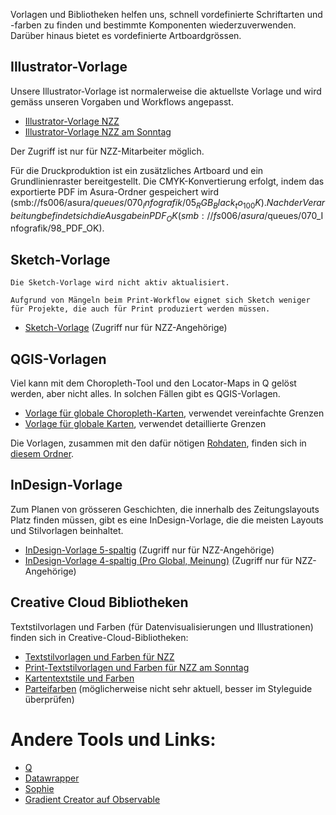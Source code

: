 Vorlagen und Bibliotheken helfen uns, schnell vordefinierte Schriftarten und -farben zu finden und bestimmte Komponenten wiederzuverwenden. Darüber hinaus bietet es vordefinierte Artboardgrössen.

## Illustrator-Vorlage

Unsere Illustrator-Vorlage ist normalerweise die aktuellste Vorlage und wird gemäss unseren Vorgaben und Workflows angepasst.

- [Illustrator-Vorlage NZZ](https://nzzmg.sharepoint.com/:u:/s/nzz_st/EQ8GaLs5Pn9PlFVq1mwgXzUBge2XZe8CqtEwjzsrn69Izw?e=rhQeq8)
- [Illustrator-Vorlage NZZ am Sonntag](https://nzzmg.sharepoint.com/:u:/s/nzz_st/ERR19rPzmUFBv9W1vjIqvP4BiroWsGhUF9aLUuc05L87Og?e=RsunaI)

Der Zugriff ist nur für NZZ-Mitarbeiter möglich.

Für die Druckproduktion ist ein zusätzliches Artboard und ein Grundlinienraster bereitgestellt.
Die CMYK-Konvertierung erfolgt, indem das exportierte PDF im Asura-Ordner gespeichert wird (smb://fs006/asura$/queues/070_Infografik/05_RGB_Black_to_100K).
Nach der Verarbeitung befindet sich die Ausgabe in PDF_OK (smb://fs006/asura$/queues/070_Infografik/98_PDF_OK).

## Sketch-Vorlage

```hint|warning
Die Sketch-Vorlage wird nicht aktiv aktualisiert.

Aufgrund von Mängeln beim Print-Workflow eignet sich Sketch weniger für Projekte, die auch für Print produziert werden müssen.
```

- [Sketch-Vorlage](https://nzzmg.sharepoint.com/:u:/s/nzz_st/EcJEAa-3_5dOn1ROnOcHOR8Bo_VH8huKAwh9T_IJJ47Sgg?e=gT8xhl) (Zugriff nur für NZZ-Angehörige)

## QGIS-Vorlagen

Viel kann mit dem Choropleth-Tool und den Locator-Maps in Q gelöst werden, aber nicht alles. In solchen Fällen gibt es QGIS-Vorlagen.

- [Vorlage für globale Choropleth-Karten](https://nzzmg.sharepoint.com/:u:/s/nzz_st/EQ6x_Kaw5qNGtCqxiurikYEBkp6LECqtmVkAmzBwfu5UZA?e=s19JG0), verwendet vereinfachte Grenzen
- [Vorlage für globale Karten](https://nzzmg.sharepoint.com/:u:/s/nzz_st/EWjrod8sM3VIvRprUYgcJY0BOp_MEEl_ILxKLMczOdjjug?e=JG5Pa3), verwendet detaillierte Grenzen

Die Vorlagen, zusammen mit den dafür nötigen [Rohdaten](https://nzzmg.sharepoint.com/:f:/s/nzz_st/Entvon5NmBBHv_xqlnnlUeMB11XpRXCMADwrKijhCvsJLg?e=N3ewiY), finden sich in [diesem Ordner](https://nzzmg.sharepoint.com/:f:/s/nzz_st/EjJKPfx9QKpBuk5FPlqnVXUBT90UifG2mIJQIZWb-83ezw?e=boi31o).


## InDesign-Vorlage

Zum Planen von grösseren Geschichten, die innerhalb des Zeitungslayouts Platz finden müssen, gibt es eine InDesign-Vorlage, die die meisten Layouts und Stilvorlagen beinhaltet.

- [InDesign-Vorlage 5-spaltig](https://nzzmg.sharepoint.com/:u:/s/nzz_st/ERp7n0masMpOqCRR35JocdQBhRU2GHbN6CqVIDqYN-Ueqg?e=yMQffC) (Zugriff nur für NZZ-Angehörige)
- [InDesign-Vorlage 4-spaltig (Pro Global, Meinung)](https://nzzmg.sharepoint.com/:u:/s/nzz_st/ESswX97s-u5Gh-0nImx-va4BqXjPrWq0lyqtlgUvXHFX-w?e=wp5HhZ) (Zugriff nur für NZZ-Angehörige)

## Creative Cloud Bibliotheken

Textstilvorlagen und Farben (für Datenvisualisierungen und Illustrationen) finden sich in Creative-Cloud-Bibliotheken:

- [Textstilvorlagen und Farben für NZZ](https://shared-assets.adobe.com/link/10687913-a7ed-44a0-5b8b-bfae70b83abe)
- [Print-Textstilvorlagen und Farben für NZZ am Sonntag](https://shared-assets.adobe.com/link/91a0ca82-4df4-4059-4740-3a65c8c5cc94)
- [Kartentextstile und Farben](https://adobe.ly/2KK2rpq)
- [Parteifarben](https://adobe.ly/2KN4zNj) (möglicherweise nicht sehr aktuell, besser im Styleguide überprüfen)


# Andere Tools und Links:

- [Q](https://q.st.nzz.ch/login)
- [Datawrapper](https://app.datawrapper.de/archive/team/nzz/)
- [Sophie](https://storytelling.nzz.ch/tools/sophie-styleguide/)
- [Gradient Creator auf Observable](https://observablehq.com/@nzzvisuals/gradient-creator)
